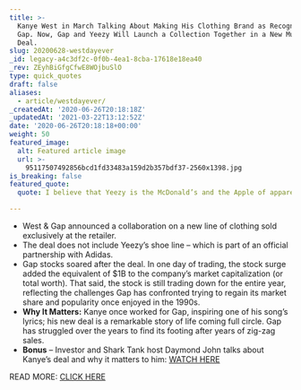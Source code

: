 ```yaml
---
title: >-
  Kanye West in March Talking About Making His Clothing Brand as Recognized as
  Gap. Now, Gap and Yeezy Will Launch a Collection Together in a New Multi-Year
  Deal.
slug: 20200628-westdayever
_id: legacy-a4c3df2c-0f0b-4ea1-8cba-17618e18ea40
_rev: ZEyhBiGfgCfwE8WOjbuSlO
type: quick_quotes
draft: false
aliases:
  - article/westdayever/
_createdAt: '2020-06-26T20:18:18Z'
_updatedAt: '2021-03-22T13:12:52Z'
date: '2020-06-26T20:18:18+00:00'
weight: 50
featured_image:
  alt: Featured article image
  url: >-
    95117507492856bcd1fd33483a159d2b357bdf37-2560x1398.jpg
is_breaking: false
featured_quote:
  quote: I believe that Yeezy is the McDonald’s and the Apple of apparel.

---
```

* West & Gap announced a collaboration on a new line of clothing sold exclusively at the retailer.
* The deal does not include Yeezy’s shoe line – which is part of an official partnership with Adidas.
* Gap stocks soared after the deal. In one day of trading, the stock surge added the equivalent of $1B to the company’s market capitalization (or total worth). That said, the stock is still trading down for the entire year, reflecting the challenges Gap has confronted trying to regain its market share and popularity once enjoyed in the 1990s.
* **Why It Matters:** Kanye once worked for Gap, inspiring one of his song’s lyrics; his new deal is a remarkable story of life coming full circle. Gap has struggled over the years to find its footing after years of zig-zag sales.
* **Bonus** – Investor and Shark Tank host Daymond John talks about Kanye’s deal and why it matters to him: [WATCH HERE](https://www.tmz.com/2020/06/26/daymond-john-kanye-west-deserves-seat-on-board-gap/)

READ MORE: [CLICK HERE](https://www.wsj.com/articles/kanye-west-to-design-yeezy-clothing-line-for-gap-11593174610)
